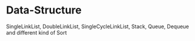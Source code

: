 # Data-Structure
SingleLinkList, DoubleLinkList, SingleCycleLinkList, Stack, Queue, Dequeue and different kind of Sort
